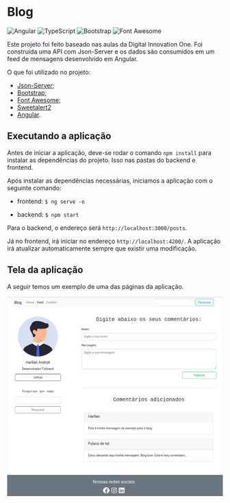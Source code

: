 # Blog

![Angular](https://img.shields.io/badge/-Angular-333333?style=flat&logo=angular&logoColor=E23237)
![TypeScript](https://img.shields.io/badge/-TypeScript-333333?style=flat&logo=typescript)
![Bootstrap](https://img.shields.io/badge/-Bootstrap-333333?style=flat&logo=bootstrap&logoColor=563D7C)
![Font Awesome](https://img.shields.io/badge/-Font_Awesome-333333?style=flat&logo=fontawesome)

Este projeto foi feito baseado nas aulas da Digital Innovation One. Foi construída uma API com Json-Server e os dados são consumidos em um feed de mensagens desenvolvido em Angular.

O que foi utilizado no projeto:
- [Json-Server](https://github.com/typicode/json-server);
- [Bootstrap](https://getbootstrap.com/);
- [Font Awesome](https://fontawesome.com/);
- [Sweetalert2](https://sweetalert2.github.io/)
- [Angular](https://angular.io/).

## Executando a aplicação

Antes de iniciar a aplicação, deve-se rodar o comando ```npm install``` para instalar as dependências do projeto. Isso nas pastas do backend e frontend.

Após instalar as dependências necessárias, iniciamos a aplicação com o seguinte comando:

- frontend: `$ ng serve -o`

- backend: `$ npm start`

Para o backend, o endereço será `http://localhost:3000/posts`.

Já no frontend, irá iniciar no endereço `http://localhost:4200/`. A aplicação irá atualizar automaticamente sempre que existir uma modificação.

## Tela da aplicação

A seguir temos um exemplo de uma das páginas da aplicação.

<p align="center">
    <kbd >
        <img src="images/example-page.png"/>
    </kbd>
</p>
